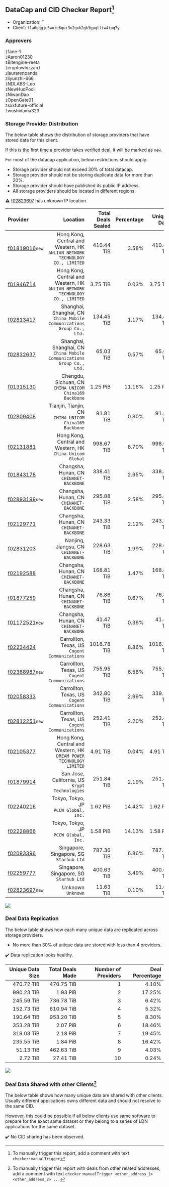 ## DataCap and CID Checker Report[^1]
 - Organization: ``
 - Client: `f1a6gqgju3wote6qui3v2gxh2gk3gpqlltw4ipq7y`
### Approvers
`1`1ane-1<br/>`3`Aaron01230<br/>`1`Bitengine-reeta<br/>`1`cryptowhizzard<br/>`2`laurarenpanda<br/>`2`liyunzhi-666<br/>`1`NDLABS-Leo<br/>`1`NewHuoPool<br/>`1`NiwanDao<br/>`1`OpenGate01<br/>`2`sxxfuture-official<br/>`1`woshidama323


### Storage Provider Distribution
The below table shows the distribution of storage providers that have stored data for this client.

If this is the first time a provider takes verified deal, it will be marked as `new`.

For most of the datacap application, below restrictions should apply.
 - Storage provider should not exceed 30% of total datacap.
 - Storage provider should not be storing duplicate data for more than 20%.
 - Storage provider should have published its public IP address.
 - All storage providers should be located in different regions.

⚠️ [f02823697](https://filfox.info/en/address/f02823697) has unknown IP location.

| Provider                                                    |                                                                        Location | Total Deals Sealed | Percentage | Unique Data | Duplicate Deals |
| :---------------------------------------------------------- | ------------------------------------------------------------------------------: | -----------------: | ---------: | ----------: | --------------: |
| [f01819016](https://filfox.info/en/address/f01819016)`new`  | Hong Kong, Central and Western, HK<br/>`ANLIAN NETWORK TECHNOLOGY CO., LIMITED` |         410.44 TiB |      3.58% |  410.44 TiB |           0.00% |
| [f01946714](https://filfox.info/en/address/f01946714)       | Hong Kong, Central and Western, HK<br/>`ANLIAN NETWORK TECHNOLOGY CO., LIMITED` |           3.75 TiB |      0.03% |    3.75 TiB |           0.00% |
| [f02813417](https://filfox.info/en/address/f02813417)       |        Shanghai, Shanghai, CN<br/>`China Mobile Communications Group Co., Ltd.` |         134.45 TiB |      1.17% |  134.45 TiB |           0.00% |
| [f02832637](https://filfox.info/en/address/f02832637)       |        Shanghai, Shanghai, CN<br/>`China Mobile Communications Group Co., Ltd.` |          65.03 TiB |      0.57% |   65.03 TiB |           0.00% |
| [f01315130](https://filfox.info/en/address/f01315130)       |                       Chengdu, Sichuan, CN<br/>`CHINA UNICOM China169 Backbone` |           1.25 PiB |     11.16% |    1.25 PiB |           0.00% |
| [f02809408](https://filfox.info/en/address/f02809408)       |                       Tianjin, Tianjin, CN<br/>`CHINA UNICOM China169 Backbone` |          91.81 TiB |      0.80% |   91.81 TiB |           0.00% |
| [f02131881](https://filfox.info/en/address/f02131881)       |                    Hong Kong, Central and Western, HK<br/>`China Unicom Global` |         998.67 TiB |      8.70% |  998.67 TiB |           0.00% |
| [f01843178](https://filfox.info/en/address/f01843178)       |                                     Changsha, Hunan, CN<br/>`CHINANET-BACKBONE` |         338.41 TiB |      2.95% |  338.41 TiB |           0.00% |
| [f02893199](https://filfox.info/en/address/f02893199)`new`  |                                     Changsha, Hunan, CN<br/>`CHINANET-BACKBONE` |         295.88 TiB |      2.58% |  295.88 TiB |           0.00% |
| [f02129771](https://filfox.info/en/address/f02129771)       |                                     Changsha, Hunan, CN<br/>`CHINANET-BACKBONE` |         243.33 TiB |      2.12% |  243.33 TiB |           0.00% |
| [f02831203](https://filfox.info/en/address/f02831203)       |                                    Nanjing, Jiangsu, CN<br/>`CHINANET-BACKBONE` |         228.63 TiB |      1.99% |  228.63 TiB |           0.00% |
| [f02192588](https://filfox.info/en/address/f02192588)       |                                     Changsha, Hunan, CN<br/>`CHINANET-BACKBONE` |         168.81 TiB |      1.47% |  168.81 TiB |           0.00% |
| [f01877259](https://filfox.info/en/address/f01877259)       |                                     Changsha, Hunan, CN<br/>`CHINANET-BACKBONE` |          76.86 TiB |      0.67% |   76.86 TiB |           0.00% |
| [f01172521](https://filfox.info/en/address/f01172521)`new`  |                                     Changsha, Hunan, CN<br/>`CHINANET-BACKBONE` |          41.47 TiB |      0.36% |   41.47 TiB |           0.00% |
| [f02234424](https://filfox.info/en/address/f02234424)       |                               Carrollton, Texas, US<br/>`Cogent Communications` |        1016.78 TiB |      8.86% | 1016.78 TiB |           0.00% |
| [f02368987](https://filfox.info/en/address/f02368987)`new`  |                               Carrollton, Texas, US<br/>`Cogent Communications` |         755.95 TiB |      6.58% |  755.95 TiB |           0.00% |
| [f02058333](https://filfox.info/en/address/f02058333)       |                               Carrollton, Texas, US<br/>`Cogent Communications` |         342.80 TiB |      2.99% |  339.27 TiB |           1.03% |
| [f02812251](https://filfox.info/en/address/f02812251)`new`  |                               Carrollton, Texas, US<br/>`Cogent Communications` |         252.41 TiB |      2.20% |  252.41 TiB |           0.00% |
| [f02105377](https://filfox.info/en/address/f02105377)       |         Hong Kong, Central and Western, HK<br/>`DREAM POWER TECHNOLOGY LIMITED` |           4.91 TiB |      0.04% |    4.91 TiB |           0.00% |
| [f01879914](https://filfox.info/en/address/f01879914)       |                               San Jose, California, US<br/>`Krypt Technologies` |         251.84 TiB |      2.19% |  251.84 TiB |           0.00% |
| [f02240216](https://filfox.info/en/address/f02240216)       |                                        Tokyo, Tokyo, JP<br/>`PCCW Global, Inc.` |           1.62 PiB |     14.42% |    1.62 PiB |           0.00% |
| [f02228866](https://filfox.info/en/address/f02228866)       |                                        Tokyo, Tokyo, JP<br/>`PCCW Global, Inc.` |           1.58 PiB |     14.13% |    1.58 PiB |           0.00% |
| [f02093396](https://filfox.info/en/address/f02093396)       |                                      Singapore, Singapore, SG<br/>`Starhub Ltd` |         787.36 TiB |      6.86% |  787.33 TiB |           0.00% |
| [f02259777](https://filfox.info/en/address/f02259777)       |                                      Singapore, Singapore, SG<br/>`Starhub Ltd` |         400.63 TiB |      3.49% |  400.63 TiB |           0.00% |
| [f02823697](https://filfox.info/en/address/f02823697)`new`  |                                                           Unknown<br/>`Unknown` |          11.63 TiB |      0.10% |   11.63 TiB |           0.00% |

<img src="https://raw.githubusercontent.com/data-preservation-programs/filplus-checker-assets/main/filecoin-project/filecoin-plus-large-datasets/issues/2029/1706337124176.png"/>

### Deal Data Replication
The below table shows how each many unique data are replicated across storage providers.

- No more than 30% of unique data are stored with less than 4 providers.

✔️ Data replication looks healthy.

| Unique Data Size | Total Deals Made | Number of Providers | Deal Percentage |
| ---------------: | ---------------: | ------------------: | --------------: |
|       470.72 TiB |       470.75 TiB |                   1 |           4.10% |
|       990.23 TiB |         1.93 PiB |                   2 |          17.25% |
|       245.59 TiB |       736.78 TiB |                   3 |           6.42% |
|       152.73 TiB |       610.94 TiB |                   4 |           5.32% |
|       190.64 TiB |       953.20 TiB |                   5 |           8.30% |
|       353.28 TiB |         2.07 PiB |                   6 |          18.46% |
|       319.03 TiB |         2.18 PiB |                   7 |          19.45% |
|       235.55 TiB |         1.84 PiB |                   8 |          16.42% |
|        51.13 TiB |       462.63 TiB |                   9 |           4.03% |
|         2.72 TiB |        27.41 TiB |                  10 |           0.24% |

<img src="https://raw.githubusercontent.com/data-preservation-programs/filplus-checker-assets/main/filecoin-project/filecoin-plus-large-datasets/issues/2029/1706337125005.png"/>

### Deal Data Shared with other Clients[^3]
The below table shows how many unique data are shared with other clients.
Usually different applications owns different data and should not resolve to the same CID.

However, this could be possible if all below clients use same software to prepare for the exact same dataset or they belong to a series of LDN applications for the same dataset.

✔️ No CID sharing has been observed.

[^1]: To manually trigger this report, add a comment with text `checker:manualTrigger`

[^2]: Deals from those addresses are combined into this report as they are specified with `checker:manualTrigger`

[^3]: To manually trigger this report with deals from other related addresses, add a comment with text `checker:manualTrigger <other_address_1> <other_address_2> ...`
